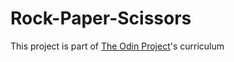 # Rock-Paper-Scissors

This project is part of [The Odin Project](https://www.theodinproject.com)'s curriculum
